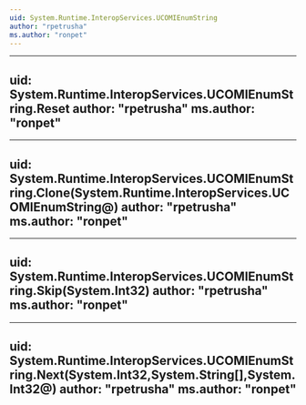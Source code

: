 ```yaml
---
uid: System.Runtime.InteropServices.UCOMIEnumString
author: "rpetrusha"
ms.author: "ronpet"
---
```


---
uid: System.Runtime.InteropServices.UCOMIEnumString.Reset
author: "rpetrusha"
ms.author: "ronpet"
---

---
uid: System.Runtime.InteropServices.UCOMIEnumString.Clone(System.Runtime.InteropServices.UCOMIEnumString@)
author: "rpetrusha"
ms.author: "ronpet"
---

---
uid: System.Runtime.InteropServices.UCOMIEnumString.Skip(System.Int32)
author: "rpetrusha"
ms.author: "ronpet"
---

---
uid: System.Runtime.InteropServices.UCOMIEnumString.Next(System.Int32,System.String[],System.Int32@)
author: "rpetrusha"
ms.author: "ronpet"
---

